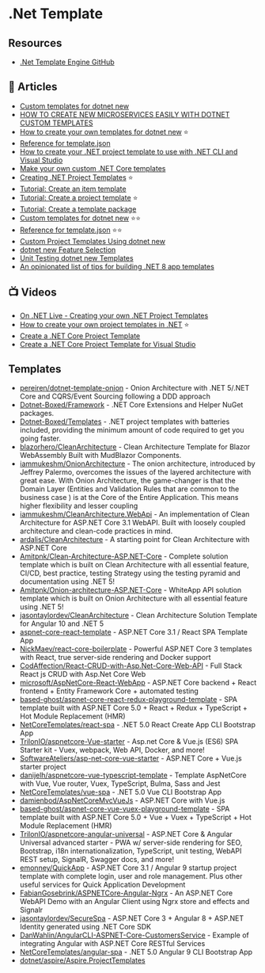 # .Net Template

## Resources
- [.Net Template Engine GitHub](https://github.com/dotnet/templating)

## 📕 Articles
- [Custom templates for dotnet new](https://docs.microsoft.com/en-us/dotnet/core/tools/custom-templates)
- [HOW TO CREATE NEW MICROSERVICES EASILY WITH DOTNET CUSTOM TEMPLATES](https://kristhecodingunicorn.com/post/dotnet_custom_templates/)
- [How to create your own templates for dotnet new](https://devblogs.microsoft.com/dotnet/how-to-create-your-own-templates-for-dotnet-new/) ⭐
- [Reference for template.json](https://github.com/dotnet/templating/wiki/Reference-for-template.json)
- [How to create your .NET project template to use with .NET CLI and Visual Studio](https://auth0.com/blog/create-dotnet-project-template/)
- [Make your own custom .NET Core templates](https://craftbakery.dev/make-your-own-custom-netcore-template/)
- [Creating .NET Project Templates](https://code-maze.com/dotnet-project-templates-creation/) ⭐
- [Tutorial: Create an item template](https://learn.microsoft.com/en-us/dotnet/core/tutorials/cli-templates-create-item-template)
- [Tutorial: Create a project template](https://learn.microsoft.com/en-us/dotnet/core/tutorials/cli-templates-create-project-template) ⭐
- [Tutorial: Create a template package](https://learn.microsoft.com/en-us/dotnet/core/tutorials/cli-templates-create-template-package)
- [Custom templates for dotnet new](https://learn.microsoft.com/en-us/dotnet/core/tools/custom-templates) ⭐⭐
- [Reference for template.json](https://github.com/dotnet/templating/wiki/Reference-for-template.json) ⭐⭐
- [Custom Project Templates Using dotnet new](https://rehansaeed.com/custom-project-templates-using-dotnet-new/)
- [dotnet new Feature Selection](https://rehansaeed.com/dotnet-new-feature-selection/)
- [Unit Testing dotnet new Templates](https://rehansaeed.com/unit-testing-dotnet-new-templates/)
- [An opinionated list of tips for building .NET 8 app templates](https://www.mytechramblings.com/posts/an-opinionated-list-of-tips-for-building-a-dotnet-8-template/)

## 📺 Videos
- [On .NET Live - Creating your own .NET Project Templates](https://www.youtube.com/watch?v=H_pqfeRgTYw)
- [How to create your own project templates in .NET](https://www.youtube.com/watch?v=rdWZo5PD9Ek) ⭐
- [Create a .NET Core Project Template](https://www.youtube.com/watch?v=GDNcxU0_OuE)
- [Create a .NET Core Project Template for Visual Studio](https://www.youtube.com/watch?v=2hpNFrY_faI)

## Templates
- [pereiren/dotnet-template-onion](https://github.com/pereiren/dotnet-template-onion) - Onion Architecture with .NET 5/.NET Core and CQRS/Event Sourcing following a DDD approach
- [Dotnet-Boxed/Framework](https://github.com/Dotnet-Boxed/Framework) - .NET Core Extensions and Helper NuGet packages.
- [Dotnet-Boxed/Templates](https://github.com/Dotnet-Boxed/Templates) - .NET project templates with batteries included, providing the minimum amount of code required to get you going faster.
- [blazorhero/CleanArchitecture](https://github.com/blazorhero/CleanArchitecture) - Clean Architecture Template for Blazor WebAssembly Built with MudBlazor Components.
- [iammukeshm/OnionArchitecture](https://github.com/iammukeshm/OnionArchitecture) - The onion architecture, introduced by Jeffrey Palermo, overcomes the issues of the layered architecture with great ease. With Onion Architecture, the game-changer is that the Domain Layer (Entities and Validation Rules that are common to the business case ) is at the Core of the Entire Application. This means higher flexibility and lesser coupling
- [iammukeshm/CleanArchitecture.WebApi](https://github.com/iammukeshm/CleanArchitecture.WebApi) - An implementation of Clean Architecture for ASP.NET Core 3.1 WebAPI. Built with loosely coupled architecture and clean-code practices in mind.
- [ardalis/CleanArchitecture](https://github.com/ardalis/CleanArchitecture) - A starting point for Clean Architecture with ASP.NET Core
- [Amitpnk/Clean-Architecture-ASP.NET-Core](https://github.com/Amitpnk/Clean-Architecture-ASP.NET-Core) - Complete solution template which is built on Clean Architecture with all essential feature, CI/CD, best practice, testing Strategy using the testing pyramid and documentation using .NET 5!
- [Amitpnk/Onion-architecture-ASP.NET-Core](https://github.com/Amitpnk/Onion-architecture-ASP.NET-Core) - WhiteApp API solution template which is built on Onion Architecture with all essential feature using .NET 5!
- [jasontaylordev/CleanArchitecture](https://github.com/jasontaylordev/CleanArchitecture) - Clean Architecture Solution Template for Angular 10 and .NET 5
- [aspnet-core-react-template](https://github.com/bradymholt/aspnet-core-react-template) - ASP.NET Core 3.1 / React SPA Template App
- [NickMaev/react-core-boilerplate](https://github.com/NickMaev/react-core-boilerplate) - Powerful ASP.NET Core 3 templates with React, true server-side rendering and Docker support
- [CodAffection/React-CRUD-with-Asp.Net-Core-Web-API](https://github.com/CodAffection/React-CRUD-with-Asp.Net-Core-Web-API) - Full Stack React js CRUD with Asp.Net Core Web
- [microsoft/AspNetCore-React-WebApp](https://github.com/microsoft/AspNetCore-React-WebApp) - ASP.NET Core backend + React frontend + Entity Framework Core + automated testing
- [based-ghost/aspnet-core-react-redux-playground-template](https://github.com/based-ghost/aspnet-core-react-redux-playground-template) - SPA template built with ASP.NET Core 5.0 + React + Redux + TypeScript + Hot Module Replacement (HMR)
- [NetCoreTemplates/react-spa](https://github.com/NetCoreTemplates/react-spa) - .NET 5.0 React Create App CLI Bootstrap App
- [TrilonIO/aspnetcore-Vue-starter](https://github.com/TrilonIO/aspnetcore-Vue-starter) - Asp.net Core & Vue.js (ES6) SPA Starter kit - Vuex, webpack, Web API, Docker, and more!
- [SoftwareAteliers/asp-net-core-vue-starter](https://github.com/SoftwareAteliers/asp-net-core-vue-starter) - ASP.NET Core + Vue.js starter project
- [danijelh/aspnetcore-vue-typescript-template](https://github.com/danijelh/aspnetcore-vue-typescript-template) - Template AspNetCore with Vue, Vue router, Vuex, TypeScript, Bulma, Sass and Jest
- [NetCoreTemplates/vue-spa](https://github.com/NetCoreTemplates/vue-spa) - .NET 5.0 Vue CLI Bootstrap App
- [damienbod/AspNetCoreMvcVueJs](https://github.com/damienbod/AspNetCoreMvcVueJs) - ASP.NET Core with Vue.js
- [based-ghost/aspnet-core-vue-vuex-playground-template](https://github.com/based-ghost/aspnet-core-vue-vuex-playground-template) - SPA template built with ASP.NET Core 5.0 + Vue + Vuex + TypeScript + Hot Module Replacement (HMR)
- [TrilonIO/aspnetcore-angular-universal](https://github.com/TrilonIO/aspnetcore-angular-universal) - ASP.NET Core & Angular Universal advanced starter - PWA w/ server-side rendering for SEO, Bootstrap, i18n internationalization, TypeScript, unit testing, WebAPI REST setup, SignalR, Swagger docs, and more!
- [emonney/QuickApp](https://github.com/emonney/QuickApp) - ASP.NET Core 3.1 / Angular 9 startup project template with complete login, user and role management. Plus other useful services for Quick Application Development
- [FabianGosebrink/ASPNETCore-Angular-Ngrx](FabianGosebrink/ASPNETCore-Angular-Ngrx) - An ASP.NET Core WebAPI Demo with an Angular Client using Ngrx store and effects and Signalr
- [jasontaylordev/SecureSpa](https://github.com/jasontaylordev/SecureSpa) - ASP.NET Core 3 + Angular 8 + ASP.NET Identity generated using .NET Core SDK
- [DanWahlin/AngularCLI-ASPNET-Core-CustomersService](https://github.com/DanWahlin/AngularCLI-ASPNET-Core-CustomersService) - Example of integrating Angular with ASP.NET Core RESTful Services
- [NetCoreTemplates/angular-spa](https://github.com/NetCoreTemplates/angular-spa) - .NET 5.0 Angular 9 CLI Bootstrap App
- [dotnet/aspire/Aspire.ProjectTemplates](https://github.com/dotnet/aspire/tree/main/src/Aspire.ProjectTemplates)
